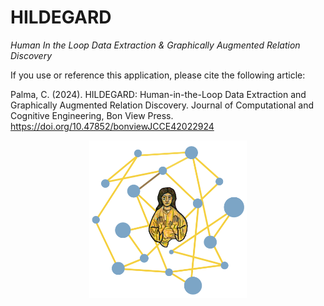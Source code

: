 # HILDEGARD
_Human In the Loop Data Extraction &amp; Graphically Augmented Relation Discovery_

If you use or reference this application, please cite the following article:

Palma, C. (2024). HILDEGARD: Human-in-the-Loop Data Extraction and Graphically Augmented Relation Discovery. Journal of Computational and Cognitive Engineering, Bon View Press. https://doi.org/10.47852/bonviewJCCE42022924

<p align="center">
  <img src="Data/hildergardlogo.png" alt="Hildegard" width="50%" />
</p>




